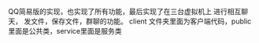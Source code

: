 QQ简易版的实现，也实现了所有功能，最后实现了在三台虚拟机上 进行相互聊天，
发文件，保存文件，群聊的功能。
client 文件夹里面为客户端代码，public里面是公共类，service里面是服务类

